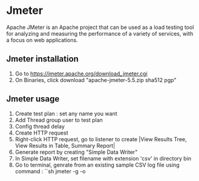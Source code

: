 # Jmeter
Apache JMeter is an Apache project that can be used as a load testing tool for analyzing and measuring the performance of a variety of services, with a focus on web applications.

## Jmeter installation
1. Go to https://jmeter.apache.org/download_jmeter.cgi
2. On Binaries, click download "apache-jmeter-5.5.zip	sha512	pgp"

## Jmeter usage
1. Create test plan : set any name you want
2. Add Thread group user to test plan
3. Config thread delay
4. Create HTTP request 
5. Right-click HTTP request, go to listener to create |View Results Tree, View Results in Table, Summary Report|
6. Generate report by creating "Simple Data Writer"
7. In Simple Data Writer, set filename with extension 'csv' in directory bin
8. Go to terminal, genrate from an existing sample CSV log file using command : 
``sh
   jmeter -g <log file> -o <Path to output folder>
```
